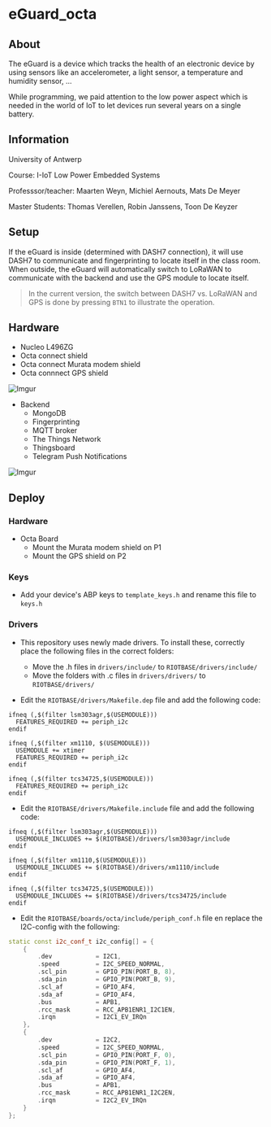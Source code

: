 # eGuard_octa

## About
The eGuard is a device which tracks the health of an electronic device by using sensors like an accelerometer, a light sensor, a temperature and humidity sensor, ...

While programming, we paid attention to the low power aspect which is needed in the world of IoT to let devices run several years on a single battery.

## Information

University of Antwerp

Course: I-IoT Low Power Embedded Systems

Professsor/teacher: Maarten Weyn, Michiel Aernouts, Mats De Meyer

Master Students: Thomas Verellen, Robin Janssens, Toon De Keyzer


## Setup

If the eGuard is inside (determined with DASH7 connection), it will use DASH7 to communicate and fingerprinting to locate itself in the class room. When outside, the eGuard will automatically switch to LoRaWAN to communicate with the backend and use the GPS module to locate itself.

> In the current version, the switch between DASH7 vs. LoRaWAN and GPS is done by pressing `BTN1` to illustrate the operation.

## Hardware

- Nucleo L496ZG
- Octa connect shield
- Octa connect Murata modem shield
- Octa connnect GPS shield

![Imgur](https://i.imgur.com/fKzjctM.jpg)

- Backend
  - MongoDB
  - Fingerprinting
  - MQTT broker
  - The Things Network
  - Thingsboard
  - Telegram Push Notifications

![Imgur](https://i.imgur.com/FLzhBzQ.png)

## Deploy

### Hardware

- Octa Board
  - Mount the Murata modem shield on P1
  - Mount the GPS shield on P2

### Keys
- Add your device's ABP keys to `template_keys.h` and rename this file to `keys.h`

### Drivers
- This repository uses newly made drivers. To install these, correctly place the 
	following files in the correct folders:
	- Move the .h files in `drivers/include/` to `RIOTBASE/drivers/include/`
	- Move the folders with .c files in `drivers/drivers/` to `RIOTBASE/drivers/`

- Edit the `RIOTBASE/drivers/Makefile.dep` file and add the following code:
```
ifneq (,$(filter lsm303agr,$(USEMODULE)))
  FEATURES_REQUIRED += periph_i2c
endif

ifneq (,$(filter xm1110, $(USEMODULE)))
  USEMODULE += xtimer
  FEATURES_REQUIRED += periph_i2c
endif

ifneq (,$(filter tcs34725,$(USEMODULE)))
  FEATURES_REQUIRED += periph_i2c
endif
```

- Edit the `RIOTBASE/drivers/Makefile.include` file and add the following code:
```
ifneq (,$(filter lsm303agr,$(USEMODULE)))
  USEMODULE_INCLUDES += $(RIOTBASE)/drivers/lsm303agr/include
endif

ifneq (,$(filter xm1110,$(USEMODULE)))
  USEMODULE_INCLUDES += $(RIOTBASE)/drivers/xm1110/include
endif

ifneq (,$(filter tcs34725,$(USEMODULE)))
  USEMODULE_INCLUDES += $(RIOTBASE)/drivers/tcs34725/include
endif
```

- Edit the `RIOTBASE/boards/octa/include/periph_conf.h` file en replace the I2C-config with the following:
```cpp
static const i2c_conf_t i2c_config[] = {
    {
        .dev            = I2C1,
        .speed          = I2C_SPEED_NORMAL,
        .scl_pin        = GPIO_PIN(PORT_B, 8),
        .sda_pin        = GPIO_PIN(PORT_B, 9),
        .scl_af         = GPIO_AF4,
        .sda_af         = GPIO_AF4,
        .bus            = APB1,
        .rcc_mask       = RCC_APB1ENR1_I2C1EN,
        .irqn           = I2C1_EV_IRQn
    },
    {
        .dev            = I2C2,
        .speed          = I2C_SPEED_NORMAL,
        .scl_pin        = GPIO_PIN(PORT_F, 0),
        .sda_pin        = GPIO_PIN(PORT_F, 1),
        .scl_af         = GPIO_AF4,
        .sda_af         = GPIO_AF4,
        .bus            = APB1,
        .rcc_mask       = RCC_APB1ENR1_I2C2EN,
        .irqn           = I2C2_EV_IRQn
    }
};
```
